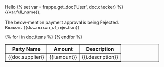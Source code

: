 Hello {% set var = frappe.get_doc('User', doc.checker) %} {{var.full_name}}, <br><br>
The below-mention payment approval is being Rejected.<br>
Reason : {{doc.reason_of_rejection}}
<table border="1" cellspacing="0" cellpadding="5" align="">
<th>Party Name</th>
<th>Amount</th>
<th>Description</th>
{% for i in doc.items %}
<tr>
<td>{{doc.supplier}}</td>
<td>{{i.amount}}</td>
<td>{{i.description}}</td>
</tr>
{% endfor %}
</table><br><br>